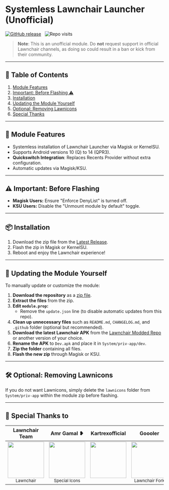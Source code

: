 # Systemless Lawnchair Launcher (Unofficial)

[![GitHub release](https://img.shields.io/github/release/Unofficial-Life/Lawnchair-Launcher-Module.svg)](https://github.com/Unofficial-Life/Lawnchair-Launcher-Module/releases) &nbsp;
![Repo visits](https://visitcount.itsvg.in/api?id=Lawnchair-Launcher-Module&label=Repo%20views%20&color=0&icon=5&pretty=false)

> **Note**: This is an unofficial module. Do **not** request support in official Lawnchair channels, as doing so could result in a ban or kick from their community.

---

## 📑 Table of Contents
1. [Module Features](#-module-features)
2. [Important: Before Flashing ⚠️](#%EF%B8%8F-important-before-flashing)
3. [Installation](#-installation)
4. [Updating the Module Yourself](#-updating-the-module-yourself)
5. [Optional: Removing Lawnicons](#-optional-removing-lawnicons)
6. [Special Thanks](#-special-thanks-to)

---

## 🌟 Module Features
- Systemless installation of Lawnchair Launcher via Magisk or KernelSU.
- Supports Android versions 10 (Q) to 14 (QPR3).
- **Quickswitch Integration**: Replaces Recents Provider without extra configuration.
- Automatic updates via Magisk/KSU.

---

## ⚠️ Important: Before Flashing
- **Magisk Users:** Ensure "Enforce DenyList" is turned off.
- **KSU Users:** Disable the "Unmount module by default" toggle.

---

## 📦 Installation

1. Download the zip file from the [Latest Release](https://github.com/Unofficial-Life/Lawnchair-Launcher-Module/releases/latest).
2. Flash the zip in Magisk or KernelSU.
3. Reboot and enjoy the Lawnchair experience!

---

## 🔄 Updating the Module Yourself

To manually update or customize the module:

1. **Download the repository** as a [zip file](https://github.com/Unofficial-Life/Lawnchair-Launcher-Module/archive/refs/heads/main.zip).
2. **Extract the files** from the zip.
3. **Edit `module.prop`:**
   - Remove the `update.json` line (to disable automatic updates from this repo).
4. **Clean up unnecessary files** such as `README.md`, `CHANGELOG.md`, and `.github` folder (optional but recommended).
5. **Download the latest Lawnchair APK** from the [Lawnchair Modded Repo](https://github.com/Unofficial-Life/Lawnchair-Modded) or another version of your choice.
6. **Rename the APK** to `Dev.apk` and place it in `System/priv-app/dev`.
7. **Zip the folder** containing all files.
8. **Flash the new zip** through Magisk or KSU.

---

## 🛠 Optional: Removing Lawnicons

If you do not want Lawnicons, simply delete the `lawnicons` folder from `System/priv-app` within the module zip before flashing.

---

## 💖 Special Thanks to

| Lawnchair Team | Amr Gamal ❥ | Kartrexofficial | Goooler | Mr Sluffy | Eren |
|:--------------:|:-----------:|:---------------:|:-------:|:---------:|:----:|
| [<img src="https://avatars.githubusercontent.com/u/34144436?s=200&v=4" width=115>](https://github.com/LawnchairLauncher)<br><sub>Lawnchair</sub> | [<img src="https://avatar.fuplink.net/avatar/dircover/6326959?verc=0823110339" width=115>](https://t.me/AMRGAMAL_STORE)<br><sub>Special Icons</sub> | [<img src="https://avatars.githubusercontent.com/u/172979966?v=4" width=115>](https://github.com/Kartrexofficial)<br><sub>&nbsp;</sub> | [<img src="https://avatars.githubusercontent.com/u/10363352?v=4" width=115>](https://github.com/Goooler)<br><sub>Lawnchair Fork</sub> | [<img src="https://avatars.githubusercontent.com/u/36076410?v=4" width=115>](https://github.com/MrSluffy)<br><sub>Module Script</sub> | [<img src="https://avatars.githubusercontent.com/u/101087324?v=4" width=115>](https://github.com/LinuxGuy312)<br><sub>Helper</sub> |
